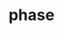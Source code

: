 ---
title: phase
github_link: https://github.com/tommy351/octopress-theme-phase
demo_screenshot: http://i.minus.com/ib2irNq6Ejjpm7.png
demo_preview: 
description: ''
---